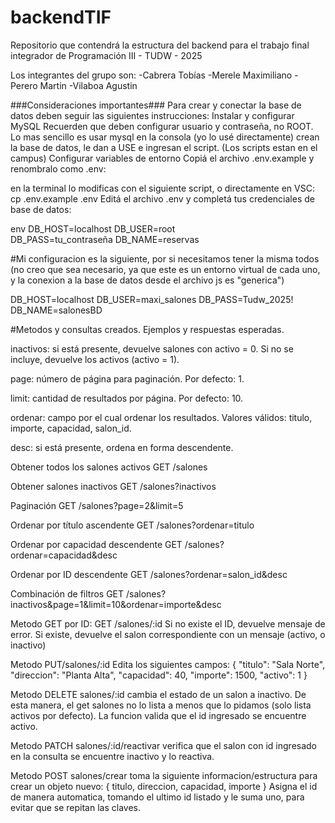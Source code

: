 # backendTIF
Repositorio que contendrá la estructura del backend para el trabajo final integrador de Programación III - TUDW - 2025

Los integrantes del grupo son:
-Cabrera Tobías
-Merele Maximiliano
-Perero Martin
-Vilaboa Agustin

###Consideraciones importantes###
Para crear y conectar la base de datos deben seguir las siguientes instrucciones:
Instalar y configurar MySQL
Recuerden que deben configurar usuario y contraseña, no ROOT.
Lo mas sencillo es usar mysql en la consola (yo lo usé directamente)
crean la base de datos, le dan a USE e ingresan el script. (Los scripts estan en el campus)
Configurar variables de entorno
Copiá el archivo .env.example y renombralo como .env:

en la terminal lo modificas con el siguiente script, o directamente en VSC:
cp .env.example .env
Editá el archivo .env y completá tus credenciales de base de datos:

env
DB_HOST=localhost
DB_USER=root               
DB_PASS=tu_contraseña
DB_NAME=reservas

#Mi configuracion es la siguiente, por si necesitamos tener la misma todos (no creo que sea necesario, ya que este es un entorno virtual de cada uno, y la conexion a la base de datos desde el archivo js es "generica")

DB_HOST=localhost
DB_USER=maxi_salones
DB_PASS=Tudw_2025!
DB_NAME=salonesBD

#Metodos y consultas creados. Ejemplos y respuestas esperadas.

inactivos: si está presente, devuelve salones con activo = 0. Si no se incluye, devuelve los activos (activo = 1).

page: número de página para paginación. Por defecto: 1.

limit: cantidad de resultados por página. Por defecto: 10.

ordenar: campo por el cual ordenar los resultados. Valores válidos: titulo, importe, capacidad, salon_id.

desc: si está presente, ordena en forma descendente.

Obtener todos los salones activos
GET /salones

Obtener salones inactivos
GET /salones?inactivos

Paginación
GET /salones?page=2&limit=5

Ordenar por título ascendente
GET /salones?ordenar=titulo

Ordenar por capacidad descendente
GET /salones?ordenar=capacidad&desc

Ordenar por ID descendente
GET /salones?ordenar=salon_id&desc

Combinación de filtros
GET /salones?inactivos&page=1&limit=10&ordenar=importe&desc

Metodo GET por ID:
GET /salones/:id
Si no existe el ID, devuelve mensaje de error.
Si existe, devuelve el salon correspondiente con un mensaje (activo, o inactivo)

Metodo PUT/salones/:id
Edita los siguientes campos:
{
  "titulo": "Sala Norte",
  "direccion": "Planta Alta",
  "capacidad": 40,
  "importe": 1500,
  "activo": 1
}

Metodo DELETE salones/:id
cambia el estado de un salon a inactivo. De esta manera, el get salones no lo lista a menos que lo pidamos (solo lista activos por defecto).
La funcion valida que el id ingresado se encuentre activo.

Metodo PATCH salones/:id/reactivar
verifica que el salon con id ingresado en la consulta se encuentre inactivo y lo reactiva.

Metodo POST salones/crear
toma la siguiente informacion/estructura para crear un objeto nuevo:
{ titulo, direccion, capacidad, importe }
Asigna el id de manera automatica, tomando el ultimo id listado y le suma uno, para evitar que se repitan las claves.
